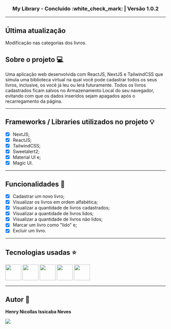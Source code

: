 <h3 align="center">My Library - Concluído :white_check_mark: | Versão 1.0.2</h3>

---

## Última atualização 

Modificação nas categorias dos livros.

## Sobre o projeto :computer:

Uma aplicação web desenvolvida com ReactJS, NextJS e TailwindCSS que simula uma biblioteca virtual
na qual você pode cadastrar todos os seus livros, inclusive, os você já leu ou lerá futuramente. Todos os livros cadastrados ficam salvos no Armazenamento Local do seu navegador, evitando com que os dados inseridos sejam apagados após o recarregamento da página.

---

## Frameworks / Libraries utilizados no projeto :bulb:

- [x] NextJS;
- [x] ReactJS;
- [x] TailwindCSS;
- [x] Sweetalert2;
- [x] Material UI e;
- [x] Magic UI.

---

## Funcionalidades :wrench:

- [x] Cadastrar um novo livro;
- [x] Visualizar os livros em ordem alfabética;
- [x] Visualizar a quantidade de livros cadastrados;
- [x] Visualizar a quantidade de livros lidos;
- [x] Visualizar a quantidade de livros não lidos;
- [x] Marcar um livro como "lido" e;
- [x] Excluir um livro.

---

## Tecnologias usadas :star:

<div display="flex" gap="16px">
  <img width="50px" height="50px" src="https://cdn.jsdelivr.net/gh/devicons/devicon@latest/icons/react/react-original.svg" />
  <img width="50px" height="50px" src="https://cdn.jsdelivr.net/gh/devicons/devicon@latest/icons/nextjs/nextjs-original.svg" />
  <img width="50px" height="50px" src="https://cdn.jsdelivr.net/gh/devicons/devicon@latest/icons/tailwindcss/tailwindcss-original.svg" />
  <img width="50px" height="50px" src="https://cdn.jsdelivr.net/gh/devicons/devicon@latest/icons/javascript/javascript-original.svg" />
  <img width="50px" height="50px" src="https://cdn.jsdelivr.net/gh/devicons/devicon@latest/icons/typescript/typescript-original.svg" />
</div>

---

## Autor :raising_hand:
<p><b>Henry Nicollas Issicaba Neves</b></p>
<div display="flex">
  <a href="https://www.linkedin.com/in/henry-nicollas-issicaba-neves-05a54024a?utm_source=share&utm_campaign=share_via&utm_content=profile&utm_medium=android_app"><img src="https://img.shields.io/badge/LinkedIn-0077B5?style=for-the-badge&logo=linkedin&logoColor=white"></a>
</div>
